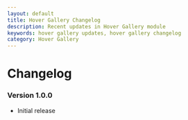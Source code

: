 ```yaml
---
layout: default
title: Hover Gallery Changelog
description: Recent updates in Hover Gallery module
keywords: hover gallery updates, hover gallery changelog
category: Hover Gallery
---
```


# Changelog

### Version 1.0.0

 -  Initial release
